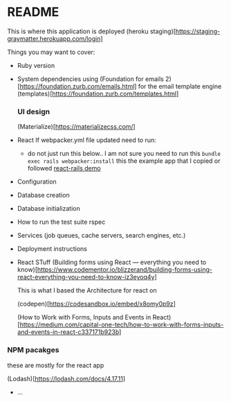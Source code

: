 # README

This is where this application is deployed
(heroku staging)[https://staging-graymatter.herokuapp.com/login]

Things you may want to cover:

- Ruby version

- System dependencies
  using (Foundation for emails 2)[https://foundation.zurb.com/emails.html] for the email template engine
  (templates)[https://foundation.zurb.com/templates.html]

  ### UI design

  (Materialize)[https://materializecss.com/]

- React
  If webpacker.yml file updated need to run:

  - do not just run this below.. I am not sure you need to run this
    `bundle exec rails webpacker:install`
    this the example app that I copied or followed
    [react-rails demo](https://github.com/BookOfGreg/react-rails-example-app)

- Configuration

- Database creation

- Database initialization

- How to run the test suite
  rspec

* Services (job queues, cache servers, search engines, etc.)

* Deployment instructions

* React STuff
  (Building forms using React — everything you need to know)[https://www.codementor.io/blizzerand/building-forms-using-react-everything-you-need-to-know-iz3eyoq4y]

  This is what I based the Architecture for react on

  (codepen)[https://codesandbox.io/embed/x8omy0p9z]

  (How to Work with Forms, Inputs and Events in React)[https://medium.com/capital-one-tech/how-to-work-with-forms-inputs-and-events-in-react-c337171b923b]

### NPM pacakges

these are mostly for the react app

(Lodash)[https://lodash.com/docs/4.17.11]

- ...
